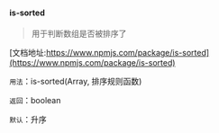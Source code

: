 
#### is-sorted 
> 用于判断数组是否被排序了

[文档地址:https://www.npmjs.com/package/is-sorted](https://www.npmjs.com/package/is-sorted)

```用法```：is-sorted(Array, 排序规则函数)

```返回```：boolean

```默认```：升序 